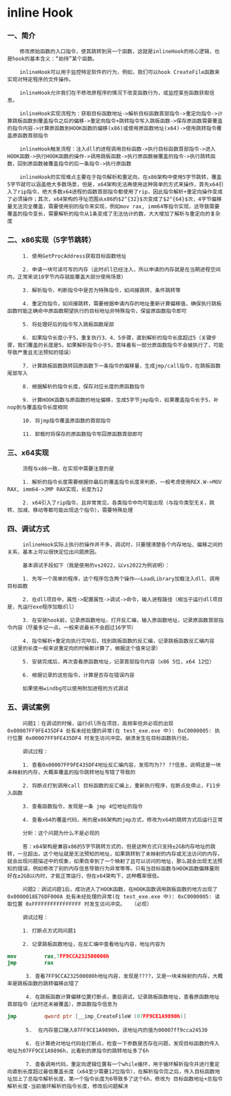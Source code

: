 # inline Hook

### 一、简介

        修改原始函数的入口指令，使其跳转到另一个函数，这就是inlineHook的核心逻辑，也是hook的基本含义：“劫持”某个函数。

        inlineHook可以用于监控特定软件的行为，例如，我们可以hook CreateFile函数来实现对特定程序的文件操作。

        inlineHook允许我们在不修改原程序的情况下改变函数行为，或监控某些函数获取信息。

        inlineHook实现流程为：获取目标函数地址->解析目标函数首部指令->重定向指令->计算跳板函数到覆盖指令之后的偏移->重定向指令+跳转指令写入跳板函数->保存原函数需要覆盖的指令内容->计算原函数到HOOK函数的偏移(x86)或使用原函数地址(x64)->使用跳转指令覆盖原函数首部指令

        inlineHook触发流程：注入dll的进程调用目标函数->执行目标函数首部指令->进入HOOK函数->执行HOOK函数的操作->调用跳板函数->执行原函数被覆盖的指令->执行跳转函数，回到原函数被覆盖指令的后一条指令->执行原函数

        inlineHook的实现难点主要在于指令解析和重定向，在x86架构中使用5字节跳转，覆盖5字节就可以涵盖绝大多数场景，但是，x64架构无法再使用这种简单的方式来操作，首先x64引入了rip指令，绝大多数x64进程的函数首部指令都使用了rip，因此指令解析+重定向操作变成了必须操作；其次，x64架构的寻址范围从x86的$2^{32}$次变成了$2^{64}$次，4字节偏移量无法完全覆盖，需要使用别的指令来实现，例如mov rax, imm64等指令实现，这导致需要覆盖的指令变长，需要解析的指令从1条变成了无法估计的数，大大增加了解析与重定向的复杂度

### 二、x86实现（5字节跳转）

         1. 使用GetProcAddress获取目标函数地址

         2. 申请一块可读可写的内存（此时dll已经注入，所以申请的内存就是在当期进程空间内，正常来说10字节内存就能覆盖大部分使用场景）

         3. 解析指令，判断指令中是否为特殊指令，如间接跳转、条件跳转等

         4. 重定向指令，如间接跳转，需要根据申请内存的地址重新计算偏移值，确保执行跳板函数时能正确命中原函数期望执行的目标地址非特殊指令，保留原函数指令即可

         5. 将处理好后的指令写入跳板函数尾部

         6. 如果指令长度小于5，重复执行3、4、5步骤，直到解析的指令长度超过5（关键步骤，我们覆盖的长度是5，如果解析指令小于5，意味着有一部分原函数指令不会被执行了，可能导致严重且无法预知的错误）

         7. 计算跳板函数跳转回原函数下一条指令的偏移量，生成jmp/call指令，在跳板函数尾部写入

         8. 根据解析的指令长度，保存对应长度的原函数指令

         9. 计算HOOK函数与原函数的地址偏移，生成5字节jmp指令，如果覆盖指令长于5，补nop到与覆盖指令长度相同

         10. 将jmp指令覆盖原函数的首部指令

         11. 卸载时将保存的原函数指令写回原函数首部即可

### 三、x64实现

         流程与x86一致，在实现中需要注意的是

         1. 解析的指令长度需要根据你最后的覆盖指令长度来判断，一般考虑使用REX.W->MOV RAX, imm64->JMP RAX实现，长度为12

         2. x64引入了rip指令，且非常常见，各类指令中均可能出现（与指令类型无关，跳转、加减、移动等都可能出现这个指令），需要特殊处理

### 四、调试方式

         inlineHook实际上执行的操作并不多，调试时，只要理清楚各个内存地址、偏移之间的关系，基本上可以很快定位出问题原因。

         基本调试手段如下（我是使用的vs2022，以vs2022为例说明）：

         1. 先写一个简单的程序，这个程序包含两个操作——LoadLibrary加载注入dll、调用目标函数

         2. 在dll项目中，属性->配置属性->调试->命令，输入进程路径（相当于运行dll项目是，先运行exe程序加载dll）

         3. 在安装hook前，记录原函数地址，打开反汇编，输入原函数地址，记录原函数首部指令内容（尽量多记一点，一般来说最长不会超过16字节）

         4. 指令解析+重定向执行完毕后，找到跳板函数的反汇编，记录跳板函数反汇编内容（这里的长度一般来说重定向的时候都计算了，根据这个值来记录）

         5. 安装完成后，再次查看原函数地址，记录首部指令内容（x86 5位，x64 12位）

         6. 根据记录的这些指令，计算是否存在错误内容

         如果使用windbg可以使用附加进程的方式调试

### 五、调试案例

         问题1：在调试的时候，运行dll所在项目，高频率但非必现的出现0x00007FF9FE435DF4 处有未经处理的异常(在 test_exe.exe 中): 0xC0000005: 执行位置 0x00007FF9FE435DF4 时发生访问冲突。崩溃发生在目标函数执行处。

         调试过程：

         1. 查看0x00007FF9FE435DF4地址反汇编内容，发现均为?? ??信息，说明这是一块未映射的内存，大概率覆盖的指令跳转地址写错了导致的

         2. 将断点打到调用call 目标函数的反汇编上，重新执行程序，在断点处停止，F11步入函数

         3. 查看函数指令，发现是一条 jmp 4位地址的指令

         4. 查看x64的覆盖代码，用的是x86架构的jmp方式，修改为x64的跳转方式后运行正常

         分析：这个问题为什么不是必现的

         答：x64架构是兼容x86的5字节跳转方式的，但是这种方式只支持±2GB内存地址的跳转，一旦超出，这个地址就是无法预知的地址，如果跳转到了未映射的内存或无法访问的内存，就会出现问题描述中的现象，如果侥幸到了一个映射了且可以访问的地址，那么就会出现无法预知的错误，例如修改了别的内存信息导致行为异常等等。只有当目标函数与HOOK函数偏移量刚好在±2GB以内时，才能正常运行，但在x64架构下，这种概率很低。

         问题2：调试问题1后，成功进入了HOOK函数，在HOOK函数调用跳板函数的地方出现了0x0000018E76DF000A 处有未经处理的异常(在 test_exe.exe 中): 0xC0000005: 读取位置 0xFFFFFFFFFFFFFFFF 时发生访问冲突。  （必现）

         调试过程：

         1. 打断点方式同问题1

         2. 记录跳板函数地址，在反汇编中查看地址内容，地址内容为

```nasm
mov         rax,7FF9CCA232500000h
jmp         rax
```

          3. 查看7FF9CCA232500000h地址内容，发现是????，又是一块未映射的内存，大概率是跳板函数的跳转偏移出错了

          4. 在跳板函数计算偏移位置打断点，重启调试，记录跳板函数地址，查看原函数地址首部指令（此时还未被覆盖），原函数指令信息为

```nasm
jmp         qword ptr [__imp_CreateFileW (07FF9CE1A9890h)]
```

          5.  在内存窗口输入07FF9CE1A9890h，该地址内的值为00007ff9cca24530

          6. 在计算绝对地址代码处打断点，检查一下参数是否存在问题，发现目标函数的传入地址为07FF9CE1A9896h，比看到的原指令的跳转地址多了6h

          7. 查看调用代码，重定向逻辑位置有一个while循环，用于循环解析指令并进行重定向直到长度超过最低覆盖长度（x64至少需要12位指令），在解析指令完之后，传入目标函数地址加上了总指令解析长度，第一个指令长度为6导致多了这个6h，修改为 目标函数地址+总指令解析长度-当前循环解析的指令长度，修改后问题解决
